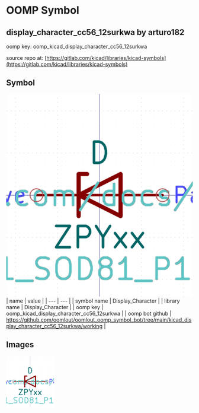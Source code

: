 # OOMP Symbol  
## display_character_cc56_12surkwa  by arturo182  
  
oomp key: oomp_kicad_display_character_cc56_12surkwa  
  
source repo at: [https://gitlab.com/kicad/libraries/kicad-symbols](https://gitlab.com/kicad/libraries/kicad-symbols)  
## Symbol  
  
[![working.png](working_600.png)](working.png)  
| name | value | 
| --- | --- | 
| symbol name | Display_Character | 
| library name | Display_Character | 
| oomp key | oomp_kicad_display_character_cc56_12surkwa | 
| oomp bot github | https://github.com/oomlout/oomlout_oomp_symbol_bot/tree/main/kicad_display_character_cc56_12surkwa/working | 
## Images  
  
[![working.png](working_140.png)](working.png)  
